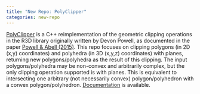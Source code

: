 ```yaml
---
title: "New Repo: PolyClipper"
categories: new-repo
---
```


[PolyClipper](https://github.com/LLNL/PolyClipper) is a C++ reimplementation of the geometric clipping operations in the R3D library originally written by Devon Powell, as documented in the paper [Powell & Abell (2015)](https://www.sciencedirect.com/science/article/pii/S0021999115003563). This repo focuses on clipping polygons (in 2D (x,y) coordinates) and polyhedra (in 3D (x,y,z) coordinates) with planes, returning new polygons/polyhedra as the result of this clipping. The input polygons/polyhedra may be non-convex and arbitrarily complex, but the only clipping operation supported is with planes. This is equivalent to intersecting one arbitrary (not necessarily convex) polygon/polyhedron with a convex polygon/polyhedron. [Documentation](https://polyclipper.readthedocs.io/en/latest/) is available.
